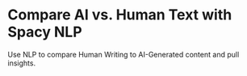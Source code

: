 # Compare AI vs. Human Text with Spacy NLP
Use NLP to compare Human Writing to AI-Generated content and pull insights.
